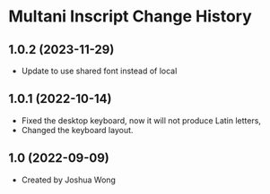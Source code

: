 Multani Inscript Change History
====================

1.0.2 (2023-11-29)
----------------
* Update to use shared font instead of local

1.0.1 (2022-10-14)
----------------
* Fixed the desktop keyboard, now it will not produce Latin letters,
* Changed the keyboard layout.

1.0 (2022-09-09)
----------------
* Created by Joshua Wong
